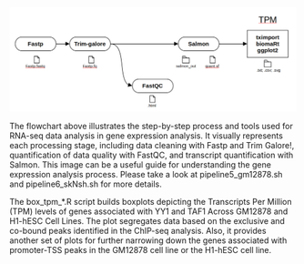 
![flowchart to get the TPM of the genes associated with YY1-TAF1 co-binging sites](https://github.com/gastonguaysiu/YY1-TAF1/blob/main/TPM/Screenshot%20from%202023-12-05%2021-22-55.png?raw=true)

The flowchart above illustrates the step-by-step process and tools used for RNA-seq data analysis in gene expression analysis. It visually represents each processing stage, including data cleaning with Fastp and Trim Galore!, quantification of data quality with FastQC, and transcript quantification with Salmon. This image can be a useful guide for understanding the gene expression analysis process. Please take a look at pipeline5_gm12878.sh and pipeline6_skNsh.sh for more details.

The box_tpm_*.R script builds boxplots depicting the Transcripts Per Million (TPM) levels of genes associated with YY1 and TAF1 Across GM12878 and H1-hESC Cell Lines. The plot segregates data based on the exclusive and co-bound peaks identified in the ChIP-seq analysis. Also, it provides another set of plots for further narrowing down the genes associated with promoter-TSS peaks in the GM12878 cell line or the H1-hESC cell line.
